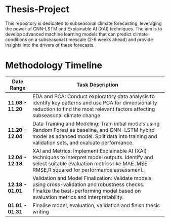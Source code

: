 # Thesis-Project
This repository is dedicated to subseasonal climate forecasting, leveraging the power of CNN-LSTM and Explainable AI (XAI) techniques. The aim is to develop advanced machine learning models that can predict climate conditions on a subseasonal timescale (2-6 weeks ahead) and provide insights into the drivers of these forecasts.


# Methodology Timeline

| **Date Range**   | **Task Description**                                                                                      |
|------------------|----------------------------------------------------------------------------------------------------------|
| **11.08 - 11.20** | EDA and PCA: Conduct exploratory data analysis to identify key patterns and use PCA for dimensionality reduction to find the most relevant factors affecting subseasonal climate change. |
| **11.20 - 12.04** | Data Training and Modeling: Train initial models using Random Forest as baseline, and CNN-LSTM hybird model as adanced model. Split data into training and validation sets, and evaluate performance. |
| **12.04 - 12.18** | XAI and Metrics: Implement Explainable AI (XAI) techniques to interpret model outputs. Identify and select suitable evaluation metrics like MAE ,MSE RMSE,R squared for performance assessment. |
| **12.18 - 01.01** | Validation and Model Finalization: Validate models using cross-validation and robustness checks. Finalize the best-performing model based on evaluation metrics and interpretability. |
| **01.01 - 01.31** | Finalise model, evaluation, validation and finish thesis writing                                               |
